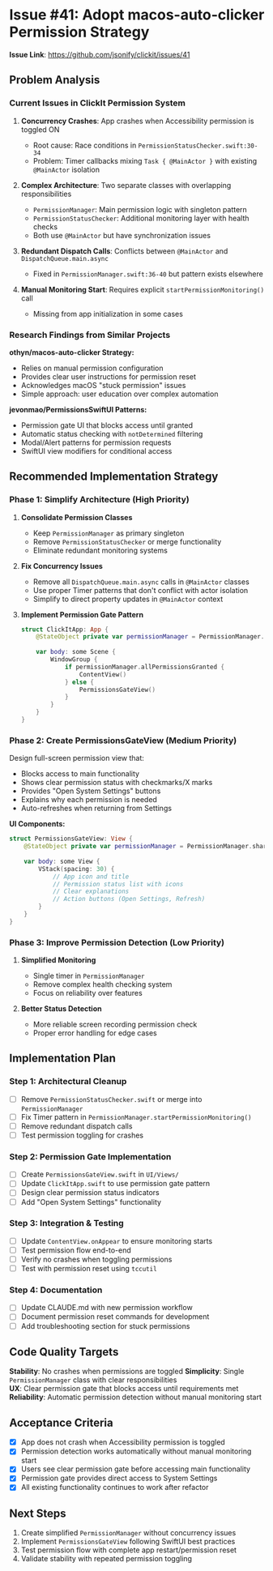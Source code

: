 # Issue #41: Adopt macos-auto-clicker Permission Strategy

**Issue Link**: https://github.com/jsonify/clickit/issues/41

## Problem Analysis

### Current Issues in ClickIt Permission System

1. **Concurrency Crashes**: App crashes when Accessibility permission is toggled ON
   - Root cause: Race conditions in `PermissionStatusChecker.swift:30-34`
   - Problem: Timer callbacks mixing `Task { @MainActor }` with existing `@MainActor` isolation

2. **Complex Architecture**: Two separate classes with overlapping responsibilities
   - `PermissionManager`: Main permission logic with singleton pattern
   - `PermissionStatusChecker`: Additional monitoring layer with health checks
   - Both use `@MainActor` but have synchronization issues

3. **Redundant Dispatch Calls**: Conflicts between `@MainActor` and `DispatchQueue.main.async`
   - Fixed in `PermissionManager.swift:36-40` but pattern exists elsewhere

4. **Manual Monitoring Start**: Requires explicit `startPermissionMonitoring()` call
   - Missing from app initialization in some cases

### Research Findings from Similar Projects

**othyn/macos-auto-clicker Strategy:**
- Relies on manual permission configuration
- Provides clear user instructions for permission reset
- Acknowledges macOS "stuck permission" issues
- Simple approach: user education over complex automation

**jevonmao/PermissionsSwiftUI Patterns:**
- Permission gate UI that blocks access until granted
- Automatic status checking with `notDetermined` filtering
- Modal/Alert patterns for permission requests
- SwiftUI view modifiers for conditional access

## Recommended Implementation Strategy

### Phase 1: Simplify Architecture (High Priority)

1. **Consolidate Permission Classes**
   - Keep `PermissionManager` as primary singleton
   - Remove `PermissionStatusChecker` or merge functionality
   - Eliminate redundant monitoring systems

2. **Fix Concurrency Issues**
   - Remove all `DispatchQueue.main.async` calls in `@MainActor` classes
   - Use proper Timer patterns that don't conflict with actor isolation
   - Simplify to direct property updates in `@MainActor` context

3. **Implement Permission Gate Pattern**
   ```swift
   struct ClickItApp: App {
       @StateObject private var permissionManager = PermissionManager.shared
       
       var body: some Scene {
           WindowGroup {
               if permissionManager.allPermissionsGranted {
                   ContentView()
               } else {
                   PermissionsGateView()
               }
           }
       }
   }
   ```

### Phase 2: Create PermissionsGateView (Medium Priority)

Design full-screen permission view that:
- Blocks access to main functionality
- Shows clear permission status with checkmarks/X marks
- Provides "Open System Settings" buttons
- Explains why each permission is needed
- Auto-refreshes when returning from Settings

**UI Components:**
```swift
struct PermissionsGateView: View {
    @StateObject private var permissionManager = PermissionManager.shared
    
    var body: some View {
        VStack(spacing: 30) {
            // App icon and title
            // Permission status list with icons
            // Clear explanations
            // Action buttons (Open Settings, Refresh)
        }
    }
}
```

### Phase 3: Improve Permission Detection (Low Priority)

1. **Simplified Monitoring**
   - Single timer in `PermissionManager`
   - Remove complex health checking system
   - Focus on reliability over features

2. **Better Status Detection**
   - More reliable screen recording permission check
   - Proper error handling for edge cases

## Implementation Plan

### Step 1: Architectural Cleanup
- [ ] Remove `PermissionStatusChecker.swift` or merge into `PermissionManager`
- [ ] Fix Timer pattern in `PermissionManager.startPermissionMonitoring()`
- [ ] Remove redundant dispatch calls
- [ ] Test permission toggling for crashes

### Step 2: Permission Gate Implementation
- [ ] Create `PermissionsGateView.swift` in `UI/Views/`
- [ ] Update `ClickItApp.swift` to use permission gate pattern
- [ ] Design clear permission status indicators
- [ ] Add "Open System Settings" functionality

### Step 3: Integration & Testing
- [ ] Update `ContentView.onAppear` to ensure monitoring starts
- [ ] Test permission flow end-to-end
- [ ] Verify no crashes when toggling permissions
- [ ] Test with permission reset using `tccutil`

### Step 4: Documentation
- [ ] Update CLAUDE.md with new permission workflow
- [ ] Document permission reset commands for development
- [ ] Add troubleshooting section for stuck permissions

## Code Quality Targets

**Stability**: No crashes when permissions are toggled
**Simplicity**: Single `PermissionManager` class with clear responsibilities  
**UX**: Clear permission gate that blocks access until requirements met
**Reliability**: Automatic permission detection without manual monitoring start

## Acceptance Criteria

- [x] App does not crash when Accessibility permission is toggled
- [x] Permission detection works automatically without manual monitoring start
- [x] Users see clear permission gate before accessing main functionality
- [x] Permission gate provides direct access to System Settings
- [x] All existing functionality continues to work after refactor

## Next Steps

1. Create simplified `PermissionManager` without concurrency issues
2. Implement `PermissionsGateView` following SwiftUI best practices
3. Test permission flow with complete app restart/permission reset
4. Validate stability with repeated permission toggling